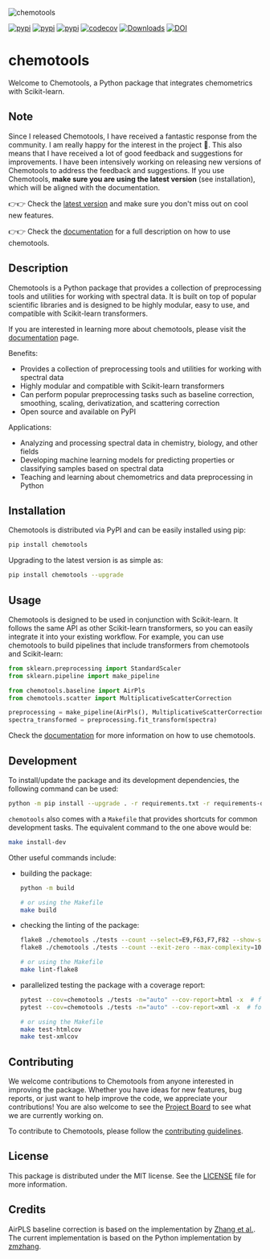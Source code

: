 ![chemotools](assets/images/logo_pixel.png)


[![pypi](https://img.shields.io/pypi/v/chemotools)](https://pypi.org/project/chemotools)
[![pypi](https://img.shields.io/pypi/pyversions/chemotools)](https://pypi.org/project/chemotools)
[![pypi](https://img.shields.io/pypi/l/chemotools)](https://github.com/paucablop/chemotools/blob/main/LICENSE)
[![codecov](https://codecov.io/github/paucablop/chemotools/branch/main/graph/badge.svg?token=D7JUJM89LN)](https://codecov.io/github/paucablop/chemotools)
[![Downloads](https://static.pepy.tech/badge/chemotools)](https://pepy.tech/project/chemotools)
[![DOI](https://joss.theoj.org/papers/10.21105/joss.06802/status.svg)](https://doi.org/10.21105/joss.06802)


# __chemotools__

Welcome to Chemotools, a Python package that integrates chemometrics with Scikit-learn.

## Note

Since I released Chemotools, I have received a fantastic response from the community. I am really happy for the interest in the project 🤗. This also means that I have received a lot of good feedback and suggestions for improvements. I have been intensively working on releasing new versions of Chemotools to address the feedback and suggestions. If you use Chemotools, __make sure you are using the latest version__ (see installation), which will be aligned with the documentation.

👉👉 Check the [latest version](https://pypi.org/project/chemotools/) and make sure you don't miss out on cool new features.

👉👉 Check the [documentation](https://paucablop.github.io/chemotools/) for a full description on how to use chemotools.

## Description

Chemotools is a Python package that provides a collection of preprocessing tools and utilities for working with spectral data. It is built on top of popular scientific libraries and is designed to be highly modular, easy to use, and compatible with Scikit-learn transformers.

If you are interested in learning more about chemotools, please visit the [documentation](https://paucablop.github.io/chemotools/) page.

Benefits:
- Provides a collection of preprocessing tools and utilities for working with spectral data
- Highly modular and compatible with Scikit-learn transformers
- Can perform popular preprocessing tasks such as baseline correction, smoothing, scaling, derivatization, and scattering correction
- Open source and available on PyPI

Applications:
- Analyzing and processing spectral data in chemistry, biology, and other fields
- Developing machine learning models for predicting properties or classifying samples based on spectral data
- Teaching and learning about chemometrics and data preprocessing in Python

## Installation

Chemotools is distributed via PyPI and can be easily installed using pip:

```bash
pip install chemotools
```

Upgrading to the latest version is as simple as:

```bash
pip install chemotools --upgrade
```

## Usage

Chemotools is designed to be used in conjunction with Scikit-learn. It follows the same API as other Scikit-learn transformers, so you can easily integrate it into your existing workflow. For example, you can use chemotools to build pipelines that include transformers from chemotools and Scikit-learn:

```python
from sklearn.preprocessing import StandardScaler
from sklearn.pipeline import make_pipeline

from chemotools.baseline import AirPls
from chemotools.scatter import MultiplicativeScatterCorrection

preprocessing = make_pipeline(AirPls(), MultiplicativeScatterCorrection(), StandardScaler(with_std=False))
spectra_transformed = preprocessing.fit_transform(spectra)
```

Check the [documentation](https://paucablop.github.io/chemotools/) for more information on how to use chemotools.

## Development

To install/update the package and its development dependencies, the following command can be used:

```bash
python -m pip install --upgrade . -r requirements.txt -r requirements-dev.txt
```

``chemotools`` also comes with a ``Makefile`` that provides shortcuts for common development tasks. The equivalent command to the one above would be:

```bash
make install-dev
```

Other useful commands include:

- building the package:
    ```bash
    python -m build

    # or using the Makefile
    make build
    ```

- checking the linting of the package:
    ```bash
    flake8 ./chemotools ./tests --count --select=E9,F63,F7,F82 --show-source --statistics
	flake8 ./chemotools ./tests --count --exit-zero --max-complexity=10 --max-line-length=127 --statistics

    # or using the Makefile
    make lint-flake8
    ```

- parallelized testing the package with a coverage report:
    ```bash
    pytest --cov=chemotools ./tests -n="auto" --cov-report=html -x  # for an HTML report
    pytest --cov=chemotools ./tests -n="auto" --cov-report=xml -x  # for an XML report

    # or using the Makefile
    make test-htmlcov
    make test-xmlcov
    ```

## Contributing

We welcome contributions to Chemotools from anyone interested in improving the package. Whether you have ideas for new features, bug reports, or just want to help improve the code, we appreciate your contributions! You are also welcome to see the [Project Board](https://github.com/users/paucablop/projects/4) to see what we are currently working on.

To contribute to Chemotools, please follow the [contributing guidelines](CONTRIBUTING.md).

## License

This package is distributed under the MIT license. See the [LICENSE](LICENSE) file for more information.

## Credits

AirPLS baseline correction is based on the implementation by [Zhang et al.](https://pubs.rsc.org/is/content/articlelanding/2010/an/b922045c). The current implementation is based on the Python implementation by [zmzhang](https://github.com/zmzhang/airPLS).